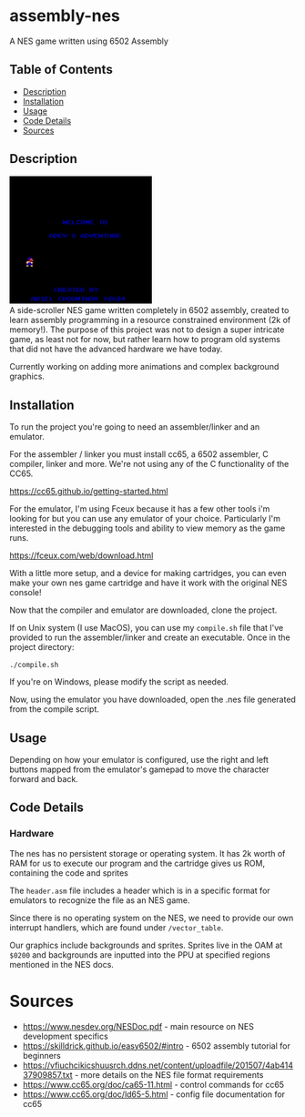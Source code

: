 # assembly-nes
A NES game written using 6502 Assembly

## Table of Contents
- [Description](#description)
- [Installation](#installation)
- [Usage](#usage)
- [Code Details](#code-details)
- [Sources](#sources)

## Description
<img src="./screenshot.png" alt="Screenshot.png" width="250"/>
<br>
A side-scroller NES game written completely in 6502 assembly, created to learn assembly programming in a resource constrained environment (2k of memory!).
The purpose of this project was not to design a super intricate game, as least not for now, but rather learn how to program old systems that did not have the advanced hardware we have today.

Currently working on adding more animations and complex background graphics.

## Installation

To run the project you're going to need an assembler/linker and an emulator.

For the assembler / linker you must install cc65, a 6502 assembler, C compiler, linker and more. We're not using any of the C functionality of the CC65.

https://cc65.github.io/getting-started.html

For the emulator, I'm using Fceux because it has a few other tools i'm looking for but you can use any emulator of your choice. Particularly I'm interested in the debugging tools and ability to view memory as the game runs.

https://fceux.com/web/download.html

With a little more setup, and a device for making cartridges, you can even make your own nes game cartridge and have it work with the original NES console!


Now that the compiler and emulator are downloaded, clone the project. 

If on Unix system (I use MacOS), you can use my ```compile.sh``` file that I've provided to run the assembler/linker and create an executable. 
Once in the project directory:
```
./compile.sh
```

If you're on Windows, please modify the script as needed.

Now, using the emulator you have downloaded, open the .nes file generated from the compile script.

## Usage 

Depending on how your emulator is configured, use the right and left buttons mapped from the emulator's gamepad to move the character forward and back.

## Code Details 

### Hardware
The nes has no persistent storage or operating system. It has 2k worth of RAM for us to execute our program and the cartridge gives us ROM, containing the code and sprites

The `header.asm` file includes a header which is in a specific format for emulators to recognize the file as an NES game.

Since there is no operating system on the NES, we need to provide our own interrupt handlers, which are found under `/vector_table`.

Our graphics include backgrounds and sprites. Sprites live in the OAM at `$0200` and backgrounds are inputted into the PPU at specified regions mentioned in the NES docs. 

# Sources 

- https://www.nesdev.org/NESDoc.pdf                                                             - main resource on NES development specifics
- https://skilldrick.github.io/easy6502/#intro                                                  - 6502 assembly tutorial for beginners
- https://vfiuchcikicshuusrch.ddns.net/content/uploadfile/201507/4ab41437909857.txt             - more details on the NES file format requirements
- https://www.cc65.org/doc/ca65-11.html                                                         - control commands for cc65
- https://www.cc65.org/doc/ld65-5.html                                                          - config file documentation for cc65
